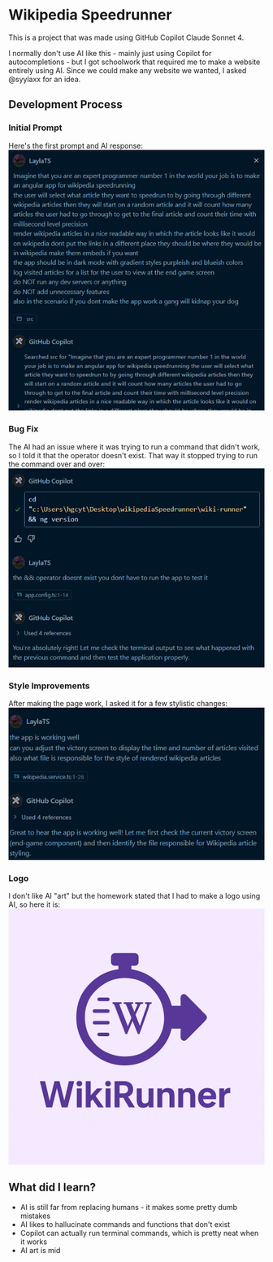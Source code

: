 # Wikipedia Speedrunner

This is a project that was made using GitHub Copilot Claude Sonnet 4.

I normally don't use AI like this - mainly just using Copilot for autocompletions - but I got schoolwork that required me to make a website entirely using AI. Since we could make any website we wanted, I asked @syylaxx for an idea.

## Development Process

### Initial Prompt
Here's the first prompt and AI response:
![First Prompt](screenshots/firstPrompt.png)

### Bug Fix
The AI had an issue where it was trying to run a command that didn't work, so I told it that the operator doesn't exist. That way it stopped trying to run the command over and over:
![Non-existent Operator](screenshots/nonExistentOperator.png)

### Style Improvements
After making the page work, I asked it for a few stylistic changes:
![Page Improvements](screenshots/improvePage.png)

### Logo
I don't like AI "art" but the homework stated that I had to make a logo using AI, so here it is:
![Logo](screenshots/logo.png)

## What did I learn?

- AI is still far from replacing humans - it makes some pretty dumb mistakes
- AI likes to hallucinate commands and functions that don't exist
- Copilot can actually run terminal commands, which is pretty neat when it works
- AI art is mid
